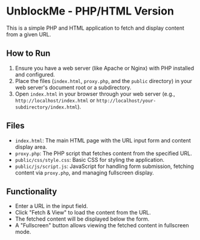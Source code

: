 # UnblockMe - PHP/HTML Version

This is a simple PHP and HTML application to fetch and display content from a given URL.

## How to Run

1.  Ensure you have a web server (like Apache or Nginx) with PHP installed and configured.
2.  Place the files (`index.html`, `proxy.php`, and the `public` directory) in your web server's document root or a subdirectory.
3.  Open `index.html` in your browser through your web server (e.g., `http://localhost/index.html` or `http://localhost/your-subdirectory/index.html`).

## Files

-   `index.html`: The main HTML page with the URL input form and content display area.
-   `proxy.php`: The PHP script that fetches content from the specified URL.
-   `public/css/style.css`: Basic CSS for styling the application.
-   `public/js/script.js`: JavaScript for handling form submission, fetching content via `proxy.php`, and managing fullscreen display.

## Functionality

-   Enter a URL in the input field.
-   Click "Fetch & View" to load the content from the URL.
-   The fetched content will be displayed below the form.
-   A "Fullscreen" button allows viewing the fetched content in fullscreen mode.
